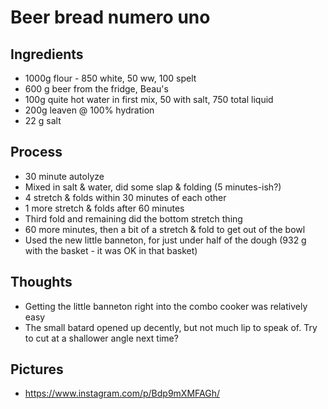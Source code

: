 # Beer bread numero uno

## Ingredients
- 1000g flour - 850 white, 50 ww, 100 spelt
- 600 g beer from the fridge, Beau's
- 100g quite hot water in first mix, 50 with salt, 750 total liquid
- 200g leaven @ 100% hydration
- 22 g salt

## Process
- 30 minute autolyze
- Mixed in salt & water, did some slap & folding (5 minutes-ish?)
- 4 stretch & folds within 30 minutes of each other
- 1 more stretch & folds after 60 minutes
- Third fold and remaining did the bottom stretch thing
- 60 more minutes, then a bit of a stretch & fold to get out of the bowl
- Used the new little banneton, for just under half of the dough (932 g with the basket - it was OK in that basket)

## Thoughts
- Getting the little banneton right into the combo cooker was relatively easy
- The small batard opened up decently, but not much lip to speak of.  Try to cut at a shallower angle next time?

## Pictures
- https://www.instagram.com/p/Bdp9mXMFAGh/